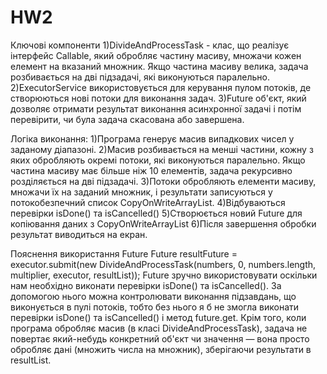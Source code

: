 # HW2
Ключові компоненти
  1)DivideAndProcessTask - клас, що реалізує інтерфейс Callable<Void>, який обробляє частину масиву, множачи кожен елемент на вказаний множник. Якщо частина масиву велика, задача розбивається на дві підзадачі, які      виконуються паралельно.
  2)ExecutorService використовується для керування пулом потоків, де створюються нові потоки для виконання задач.
  3)Future об'єкт, який дозволяє отримати результат виконання асинхронної задачі і потім перевірити, чи була задача скасована або завершена.
  
Логіка виконання:
  1)Програма генерує масив випадкових чисел у заданому діапазоні.
  2)Масив розбивається на менші частини, кожну з яких обробляють окремі потоки, які виконуються паралельно. Якщо частина масиву має більше ніж 10 елементів, задача рекурсивно розділяється на дві підзадачі. 
  3)Потоки обробляють елементи масиву, множачи їх на заданий множник, і результати записуються у потокобезпечний список CopyOnWriteArrayList.
  4)Відбуваються перевірки isDone() та isCancelled() 
  5)Створюється новий Future для копіювання даних з CopyOnWriteArrayList
  6)Після завершення обробки результат виводиться на екран.
  
Пояснення використання Future<Void> 
  Future<Void> resultFuture = executor.submit(new DivideAndProcessTask(numbers, 0, numbers.length, multiplier, executor, resultList));
Future<Void> зручно використовувати оскільки нам необхідно виконати перевірки isDone() та isCancelled(). За допомогою нього можна контролювати виконання підзавдань, що виконується в пулі потоків, тобто без нього я б не змогла виконати перевірки isDone() та isCancelled() і метод future.get. Крім того, коли програма обробляє масив (в класі DivideAndProcessTask), задача не повертає який-небудь конкретний об'єкт чи значення — вона просто обробляє дані (множить числа на множник), зберігаючи результати в resultList.

  
